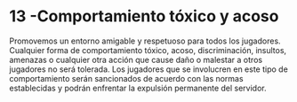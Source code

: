 # 13 -Comportamiento tóxico y acoso

Promovemos un entorno amigable y respetuoso para todos los jugadores. Cualquier forma de comportamiento tóxico, acoso, discriminación, insultos, amenazas o cualquier otra acción que cause daño o malestar a otros jugadores no será tolerada. Los jugadores que se involucren en este tipo de comportamiento serán sancionados de acuerdo con las normas establecidas y podrán enfrentar la expulsión permanente del servidor.
